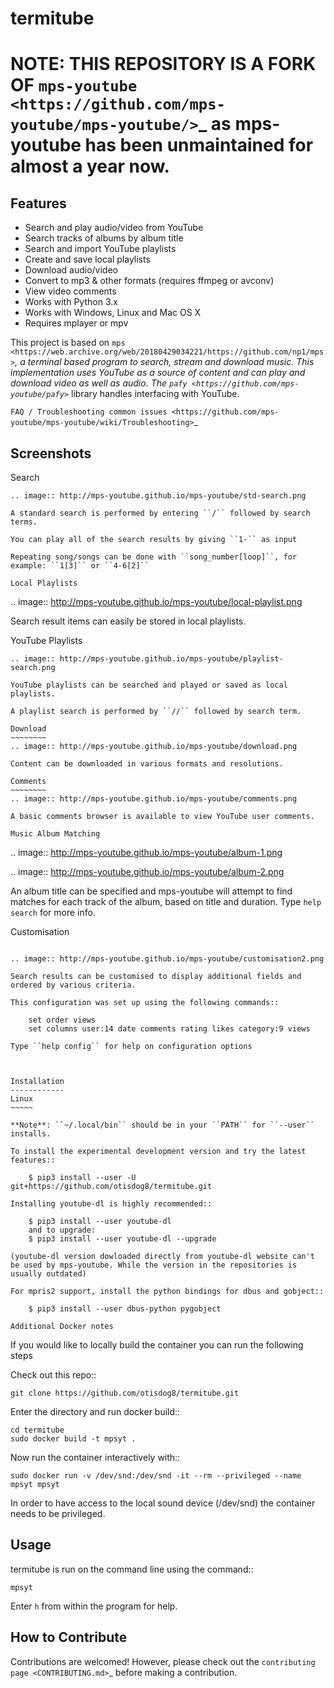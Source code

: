 termitube
===========

NOTE: THIS REPOSITORY IS A FORK OF `mps-youtube <https://github.com/mps-youtube/mps-youtube/>`_ as mps-youtube has been unmaintained for almost a year now. 
===========

Features
--------
- Search and play audio/video from YouTube
- Search tracks of albums by album title
- Search and import YouTube playlists
- Create and save local playlists
- Download audio/video
- Convert to mp3 & other formats (requires ffmpeg or avconv)
- View video comments
- Works with Python 3.x
- Works with Windows, Linux and Mac OS X
- Requires mplayer or mpv

This project is based on `mps <https://web.archive.org/web/20180429034221/https://github.com/np1/mps>`_, a terminal based program to search, stream and download music.  This implementation uses YouTube as a source of content and can play and download video as well as audio.  The `pafy <https://github.com/mps-youtube/pafy>`_ library handles interfacing with YouTube.

`FAQ / Troubleshooting common issues <https://github.com/mps-youtube/mps-youtube/wiki/Troubleshooting>`_

Screenshots
-----------


Search
~~~~~~
.. image:: http://mps-youtube.github.io/mps-youtube/std-search.png

A standard search is performed by entering ``/`` followed by search terms.

You can play all of the search results by giving ``1-`` as input

Repeating song/songs can be done with ``song_number[loop]``, for example: ``1[3]`` or ``4-6[2]``

Local Playlists
~~~~~~~~~~~~~~~
.. image:: http://mps-youtube.github.io/mps-youtube/local-playlist.png

Search result items can easily be stored in local playlists.

YouTube Playlists
~~~~~~~~~~~~~~~~~
.. image:: http://mps-youtube.github.io/mps-youtube/playlist-search.png

YouTube playlists can be searched and played or saved as local playlists.

A playlist search is performed by ``//`` followed by search term.

Download
~~~~~~~~
.. image:: http://mps-youtube.github.io/mps-youtube/download.png

Content can be downloaded in various formats and resolutions.

Comments
~~~~~~~~
.. image:: http://mps-youtube.github.io/mps-youtube/comments.png

A basic comments browser is available to view YouTube user comments.

Music Album Matching
~~~~~~~~~~~~~~~~~~~~

.. image:: http://mps-youtube.github.io/mps-youtube/album-1.png

.. image:: http://mps-youtube.github.io/mps-youtube/album-2.png

An album title can be specified and mps-youtube will attempt to find matches for each track of the album, based on title and duration.  Type ``help search`` for more info.

Customisation
~~~~~~~~~~~~~

.. image:: http://mps-youtube.github.io/mps-youtube/customisation2.png

Search results can be customised to display additional fields and ordered by various criteria.

This configuration was set up using the following commands::

    set order views
    set columns user:14 date comments rating likes category:9 views

Type ``help config`` for help on configuration options



Installation
------------
Linux
~~~~~

**Note**: ``~/.local/bin`` should be in your ``PATH`` for ``--user`` installs.

To install the experimental development version and try the latest features::

    $ pip3 install --user -U git+https://github.com/otisdog8/termitube.git

Installing youtube-dl is highly recommended::

    $ pip3 install --user youtube-dl
    and to upgrade:
    $ pip3 install --user youtube-dl --upgrade

(youtube-dl version dowloaded directly from youtube-dl website can't be used by mps-youtube. While the version in the repositories is usually outdated)

For mpris2 support, install the python bindings for dbus and gobject::

    $ pip3 install --user dbus-python pygobject

Additional Docker notes
~~~~~~~~~~~~~~~~~~~~~~~

If you would like to locally build the container you can run the following steps

Check out this repo::

    git clone https://github.com/otisdog8/termitube.git

Enter the directory and run docker build::

    cd termitube
    sudo docker build -t mpsyt .

Now run the container interactively with::

    sudo docker run -v /dev/snd:/dev/snd -it --rm --privileged --name mpsyt mpsyt

In order to have access to the local sound device (/dev/snd) the container needs to be privileged.

Usage
-----

termitube is run on the command line using the command::

    mpsyt

Enter ``h`` from within the program for help.


How to Contribute
-----------------
Contributions are welcomed! However, please check out the `contributing page <CONTRIBUTING.md>`_ before making a contribution.
